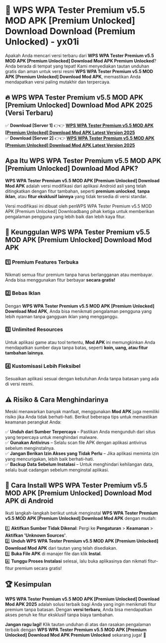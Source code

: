 # 🎯 WPS WPA Tester Premium v5.5 MOD APK [Premium Unlocked] Download  Download (Premium Unlocked) -  yx01i

Apakah Anda mencari versi terbaru dari **WPS WPA Tester Premium v5.5 MOD APK [Premium Unlocked] Download Mod APK Premium Unlocked**? Anda berada di tempat yang tepat! Kami menyediakan tautan unduhan gratis dan aman untuk versi resmi **WPS WPA Tester Premium v5.5 MOD APK [Premium Unlocked] Download Mod APK**, memastikan Anda mendapatkan versi paling mutakhir dan terpercaya.

## 🔥 WPS WPA Tester Premium v5.5 MOD APK [Premium Unlocked] Download Mod APK 2025 (Versi Terbaru)

✅ **Download [Server 1]** 👉👉 [**WPS WPA Tester Premium v5.5 MOD APK [Premium Unlocked] Download Mod APK Latest Version 2025**](https://momento.my/?title=WPS_WPA_Tester_Premium_v5.5_MOD_APK_[Premium_Unlocked]_Download)  
✅ **Download [Server 2]** 👉👉 [**WPS WPA Tester Premium v5.5 MOD APK [Premium Unlocked] Download Mod APK Latest Version 2025**](https://momento.my/?title=WPS_WPA_Tester_Premium_v5.5_MOD_APK_[Premium_Unlocked]_Download)  

## Apa Itu WPS WPA Tester Premium v5.5 MOD APK [Premium Unlocked] Download Mod APK?

**WPS WPA Tester Premium v5.5 MOD APK [Premium Unlocked] Download Mod APK** adalah versi modifikasi dari aplikasi Android asli yang telah ditingkatkan dengan fitur tambahan, seperti **premium unlocked**, **tanpa iklan**, atau **fitur eksklusif lainnya** yang tidak tersedia di versi standar.

Versi modifikasi ini dibuat oleh penWPS WPA Tester Premium v5.5 MOD APK [Premium Unlocked] Downloadbang pihak ketiga untuk memberikan pengalaman pengguna yang lebih baik dan lebih kaya fitur.

## 🎯 Keunggulan WPS WPA Tester Premium v5.5 MOD APK [Premium Unlocked] Download Mod APK

### 1️⃣ Premium Features Terbuka
Nikmati semua fitur premium tanpa harus berlangganan atau membayar. Anda bisa menggunakan fitur berbayar **secara gratis!**

### 2️⃣ Bebas Iklan
Dengan **WPS WPA Tester Premium v5.5 MOD APK [Premium Unlocked] Download Mod APK**, Anda bisa menikmati pengalaman pengguna yang lebih nyaman tanpa gangguan iklan yang mengganggu.

### 3️⃣ Unlimited Resources
Untuk aplikasi game atau tool tertentu, **Mod APK** ini memungkinkan Anda mendapatkan sumber daya tanpa batas, seperti **koin, uang, atau fitur tambahan lainnya**.

### 4️⃣ Kustomisasi Lebih Fleksibel
Sesuaikan aplikasi sesuai dengan kebutuhan Anda tanpa batasan yang ada di versi resmi.

## ⚠️ Risiko & Cara Menghindarinya

Meski menawarkan banyak manfaat, menggunakan **Mod APK** juga memiliki risiko jika Anda tidak berhati-hati. Berikut beberapa tips untuk memastikan keamanan perangkat Anda:

✅ **Unduh dari Sumber Terpercaya** – Pastikan Anda mengunduh dari situs yang terpercaya untuk menghindari malware.  
✅ **Gunakan Antivirus** – Selalu scan file APK dengan aplikasi antivirus sebelum menginstalnya.  
✅ **Jangan Berikan Izin Akses yang Tidak Perlu** – Jika aplikasi meminta izin yang mencurigakan, lebih baik berhati-hati.  
✅ **Backup Data Sebelum Instalasi** – Untuk menghindari kehilangan data, selalu buat cadangan sebelum menginstal aplikasi.

## 📌 Cara Install WPS WPA Tester Premium v5.5 MOD APK [Premium Unlocked] Download Mod APK di Android

Ikuti langkah-langkah berikut untuk menginstal **WPS WPA Tester Premium v5.5 MOD APK [Premium Unlocked] Download Mod APK** dengan mudah:

1️⃣ **Aktifkan Sumber Tidak Dikenal**: Pergi ke **Pengaturan** > **Keamanan** > **Aktifkan 'Unknown Sources'**.  
2️⃣ **Unduh WPS WPA Tester Premium v5.5 MOD APK [Premium Unlocked] Download Mod APK** dari tautan yang telah disediakan.  
3️⃣ **Buka File APK** di manajer file dan klik **Instal**.  
4️⃣ **Tunggu Proses Instalasi** selesai, lalu buka aplikasinya dan nikmati fitur-fitur premium secara gratis!

## 🏆 Kesimpulan

**WPS WPA Tester Premium v5.5 MOD APK [Premium Unlocked] Download Mod APK 2025** adalah solusi terbaik bagi Anda yang ingin menikmati fitur premium tanpa batasan. Dengan **versi terbaru**, Anda bisa mendapatkan akses penuh ke fitur eksklusif tanpa biaya tambahan.

**Jangan ragu lagi!** Klik tautan unduhan di atas dan rasakan pengalaman terbaik dengan **WPS WPA Tester Premium v5.5 MOD APK [Premium Unlocked] Download Mod APK Premium Unlocked** sekarang juga! 🚀
